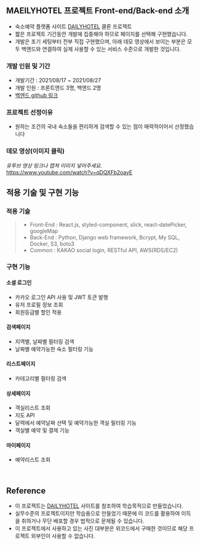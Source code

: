 ## MAEILYHOTEL 프로젝트 Front-end/Back-end 소개

- 숙소예약 플랫폼 사이트 [DAILYHOTEL](https://www.dailyhotel.com/) 클론 프로젝트
- 짧은 프로젝트 기간동안 개발에 집중해야 하므로 페이지를 선택해 구현했습니다.
- 개발은 초기 세팅부터 전부 직접 구현했으며, 아래 데모 영상에서 보이는 부분은 모두 백앤드와 연결하여 실제 사용할 수 있는 서비스 수준으로 개발한 것입니다.

### 개발 인원 및 기간

- 개발기간 : 2021/08/17 ~ 2021/08/27
- 개발 인원 : 프론트엔드 3명, 백엔드 2명
- [백엔드 github 링크](https://github.com/wecode-bootcamp-korea/23-2nd-MAEILYHOTEL-backend)

### 프로젝트 선정이유

- 원하는 조건의 국내 숙소들을 편리하게 검색할 수 있는 점이 매력적이어서 선정했습니다

### 데모 영상(이미지 클릭)


_유투브 영상 링크나 캡쳐 이미지 넣어주세요._
<br>
https://www.youtube.com/watch?v=qDQXFb2oayE

## 적용 기술 및 구현 기능

### 적용 기술


> - Front-End : React.js, styled-component, slick, react-datePicker, googleMap
> - Back-End : Python, Django web framework, Bcrypt, My SQL, Docker, S3, boto3
> - Common : KAKAO social login, RESTful API, AWS(RDS/EC2)

### 구현 기능
#### 소셜 로그인
- 카카오 로그인 API 사용 및 JWT 토큰 발행
- 유저 프로필 정보 조회
- 회원등급별 할인 적용

#### 검색페이지
- 지역별, 날짜별 필터링 검색
- 날짜별 예약가능한 숙소 필터링 기능

#### 리스트페이지
- 카테고리별 필터링 검색

#### 상세페이지
- 객실리스트 조회
- 지도 API 
- 달력에서 예약날짜 선택 및 예약가능한 객실 필터링 기능
- 객실별 예약 및 결제 기능

#### 마이페이지
- 예약리스트 조회
<br>

## Reference

- 이 프로젝트는 [DAILYHOTEL](https://www.dailyhotel.com/) 사이트를 참조하여 학습목적으로 만들었습니다.
- 실무수준의 프로젝트이지만 학습용으로 만들었기 때문에 이 코드를 활용하여 이득을 취하거나 무단 배포할 경우 법적으로 문제될 수 있습니다.
- 이 프로젝트에서 사용하고 있는 사진 대부분은 위코드에서 구매한 것이므로 해당 프로젝트 외부인이 사용할 수 없습니다.
